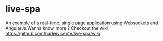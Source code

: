 live-spa
========

An example of a real-time, single page application using Websockets and AngularJs.Wanna know more ? Checkout the wiki https://github.com/harleivicente/live-spa/wiki.
